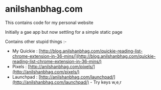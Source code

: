 anilshanbhag.com
===============

This contains code for my personal website

Initially a gae app but now settling for a simple static page

Contains other stupid things :-

* My Quickie : [http://blog.anilshanbhag.com/quickie-reading-list-chrome-extension-in-36-mins/](http://blog.anilshanbhag.com/quickie-reading-list-chrome-extension-in-36-mins/)
* Pixels : [http://anilshanbhag.com/pixels/](http://anilshanbhag.com/pixels/)
* Launchpad : [http://anilshanbhag.com/launchpad/](http://anilshanbhag.com/launchpad/) - Try keys w,e,r

